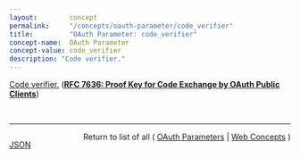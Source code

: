 ```yaml
---
layout:        concept
permalink:     "/concepts/oauth-parameter/code_verifier"
title:         "OAuth Parameter: code_verifier"
concept-name:  OAuth Parameter
concept-value: code_verifier
description: "Code verifier."
---
```


[Code verifier.](https://datatracker.ietf.org/doc/html/rfc7636#section-4.5 "Read documentation for OAuth Parameter &#34;code_verifier&#34;") (**[RFC 7636: Proof Key for Code Exchange by OAuth Public Clients](/specs/IETF/RFC/7636 "OAuth 2.0 public clients utilizing the Authorization Code Grant are susceptible to the authorization code interception attack.  This specification describes the attack as well as a technique to mitigate against the threat through the use of Proof Key for Code Exchange (PKCE, pronounced &#34;pixy&#34;).")**)

<br/>
<hr/>

<p style="float : left"><a href="./code_verifier.json" title="JSON representing this particular Web Concept value">JSON</a></p>
<p style="text-align: right">Return to list of all ( <a href="../oauth-parameter/">OAuth Parameters</a> | <a href="../">Web Concepts</a> )</p>
